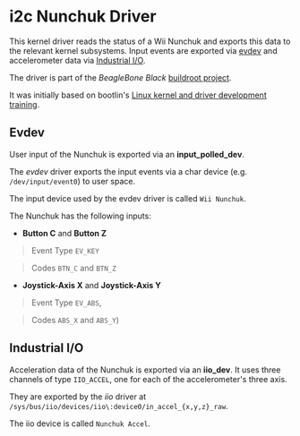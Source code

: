 
# i2c Nunchuk Driver



This kernel driver reads the status of a Wii Nunchuk and exports this data to the relevant kernel subsystems.
Input events are exported via [evdev] and accelerometer data via [Industrial I/O].

The driver is part of the _BeagleBone Black_ [buildroot project].

It was initially based on bootlin's [Linux kernel and driver development training].


## Evdev
User input of the Nunchuk is exported via an **input_polled_dev**.

The _evdev_ driver exports the input events via a char device (e.g. `/dev/input/event0`) to user space.

The input device used by the evdev driver is called `Wii Nunchuk`.

The Nunchuk has the following inputs:

- **Button C** and **Button Z**

> Event Type `EV_KEY`

> Codes `BTN_C` and `BTN_Z`

- **Joystick-Axis X** and **Joystick-Axis Y**

> Event Type `EV_ABS`,

> Codes `ABS_X` and `ABS_Y`)


## Industrial I/O
Acceleration data of the Nunchuk is exported via an **iio_dev**.
It uses three channels of type `IIO_ACCEL`, one for each of the accelerometer's three axis.

They are exported by the _iio_ driver at `/sys/bus/iio/devices/iio\:device0/in_accel_{x,y,z}_raw`.

The iio device is called `Nunchuk Accel`.



[//]:  #  (Reference Links)
[evdev]: <https://www.kernel.org/doc/Documentation/input/input.txt>
[Industrial I/O]: <https://01.org/linuxgraphics/gfx-docs/drm/driver-api/iio/index.html>
[Linux kernel and driver development training]: <https://bootlin.com/doc/training/linux-kernel/linux-kernel-labs.pdf>

[buildroot project]: <https://bitbucket.org/MarcoHartmann/buildroot_bbb/src>